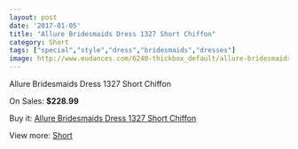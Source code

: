 ```yaml
---
layout: post
date: '2017-01-05'
title: "Allure Bridesmaids Dress 1327 Short Chiffon"
category: Short
tags: ["special","style","dress","bridesmaids","dresses"]
image: http://www.eudances.com/6240-thickbox_default/allure-bridesmaids-dress-1327-short-chiffon.jpg
---
```

Allure Bridesmaids Dress 1327 Short Chiffon

On Sales: **$228.99**
<a href="https://www.eudances.com/en/short/2245-allure-bridesmaids-dress-1327-short-chiffon.html"><amp-img layout="responsive" width="600" height="600" src="//www.eudances.com/6240-thickbox_default/allure-bridesmaids-dress-1327-short-chiffon.jpg" alt="Allure Bridesmaids Dress 1327 Short Chiffon 0" /></a>
<a href="https://www.eudances.com/en/short/2245-allure-bridesmaids-dress-1327-short-chiffon.html"><amp-img layout="responsive" width="600" height="600" src="//www.eudances.com/6241-thickbox_default/allure-bridesmaids-dress-1327-short-chiffon.jpg" alt="Allure Bridesmaids Dress 1327 Short Chiffon 1" /></a>

Buy it: [Allure Bridesmaids Dress 1327 Short Chiffon](https://www.eudances.com/en/short/2245-allure-bridesmaids-dress-1327-short-chiffon.html "Allure Bridesmaids Dress 1327 Short Chiffon")

View more: [Short](https://www.eudances.com/en/25-short "Short")